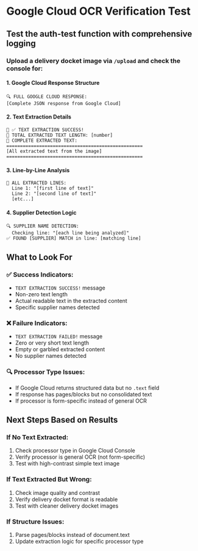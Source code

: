 # Google Cloud OCR Verification Test

## Test the auth-test function with comprehensive logging

### Upload a delivery docket image via `/upload` and check the console for:

#### 1. Google Cloud Response Structure
```
🔍 FULL GOOGLE CLOUD RESPONSE:
[Complete JSON response from Google Cloud]
```

#### 2. Text Extraction Details
```
📄 ✅ TEXT EXTRACTION SUCCESS!
📄 TOTAL EXTRACTED TEXT LENGTH: [number]
📄 COMPLETE EXTRACTED TEXT:
==================================================
[All extracted text from the image]
==================================================
```

#### 3. Line-by-Line Analysis
```
📄 ALL EXTRACTED LINES:
  Line 1: "[first line of text]"
  Line 2: "[second line of text]"
  [etc...]
```

#### 4. Supplier Detection Logic
```
🔍 SUPPLIER NAME DETECTION:
  Checking line: "[each line being analyzed]"
✅ FOUND [SUPPLIER] MATCH in line: [matching line]
```

## What to Look For

### ✅ Success Indicators:
- `TEXT EXTRACTION SUCCESS!` message
- Non-zero text length
- Actual readable text in the extracted content
- Specific supplier names detected

### ❌ Failure Indicators:
- `TEXT EXTRACTION FAILED!` message
- Zero or very short text length
- Empty or garbled extracted content
- No supplier names detected

### 🔍 Processor Type Issues:
- If Google Cloud returns structured data but no `.text` field
- If response has pages/blocks but no consolidated text
- If processor is form-specific instead of general OCR

## Next Steps Based on Results

### If No Text Extracted:
1. Check processor type in Google Cloud Console
2. Verify processor is general OCR (not form-specific)
3. Test with high-contrast simple text image

### If Text Extracted But Wrong:
1. Check image quality and contrast
2. Verify delivery docket format is readable
3. Test with cleaner delivery docket images

### If Structure Issues:
1. Parse pages/blocks instead of document.text
2. Update extraction logic for specific processor type